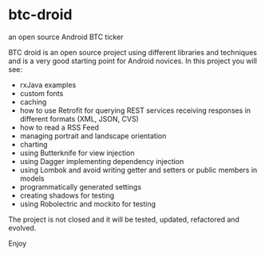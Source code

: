 # btc-droid
an open source Android BTC ticker

BTC droid is an open source project using different libraries and techniques and is a very good starting point for Android novices.
In this project you will see:


* rxJava examples
* custom fonts
* caching
* how to use Retrofit for querying REST services receiving responses in different formats (XML, JSON, CVS)
* how to read a RSS Feed
* managing portrait and landscape orientation
* charting
* using Butterknife for view injection
* using Dagger implementing dependency injection
* using Lombok and avoid writing getter and setters or public members in models
* programmatically generated settings
* creating shadows for testing
* using Robolectric and mockito for testing


The project is not closed and it will be tested, updated, refactored and evolved.

Enjoy


